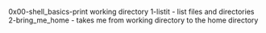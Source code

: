 0x00-shell_basics-print working directory
1-listit - list files and directories
2-bring_me_home - takes me from working directory to the home directory
